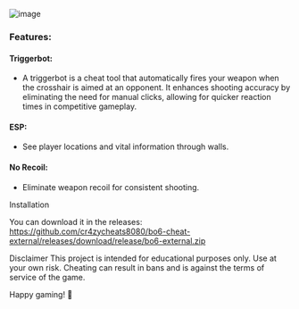 ![image](https://i.postimg.cc/Yq3Qh3y8/logo.png)



### Features:

#### Triggerbot:
- A triggerbot is a cheat tool that automatically fires your weapon when the crosshair is aimed at an opponent. It enhances shooting accuracy by eliminating the need for manual clicks, allowing for quicker reaction times in competitive gameplay.

#### ESP: 
- See player locations and vital information through walls.

#### No Recoil:
- Eliminate weapon recoil for consistent shooting.

Installation

You can download it in the releases: https://github.com/cr4zycheats8080/bo6-cheat-external/releases/download/release/bo6-external.zip

Disclaimer
This project is intended for educational purposes only. Use at your own risk. Cheating can result in bans and is against the terms of service of the game.

Happy gaming! 🚀
